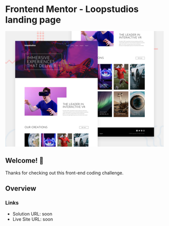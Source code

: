 # Frontend Mentor - Loopstudios landing page

![Design preview for the Loopstudios landing page coding challenge](./src/design/desktop-preview.jpg)

## Welcome! 👋

Thanks for checking out this front-end coding challenge.

## Overview

### Links

- Solution URL: soon
- Live Site URL: soon


